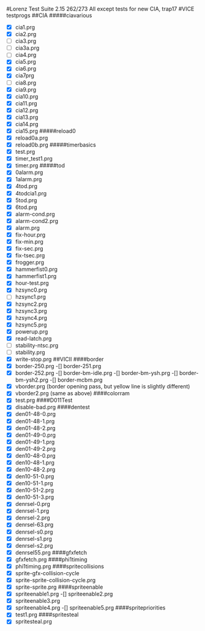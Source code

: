 #Lorenz Test Suite 2.15
262/273
All except tests for new CIA, trap17
#VICE testprogs
##CIA
#####ciavarious
- [x] cia1.prg
- [x] cia2.prg
- [ ] cia3.prg
- [ ] cia3a.prg
- [ ] cia4.prg
- [x] cia5.prg
- [x] cia6.prg
- [x] cia7prg
- [ ] cia8.prg
- [x] cia9.prg
- [x] cia10.prg
- [x] cia11.prg
- [x] cia12.prg
- [x] cia13.prg
- [x] cia14.prg
- [x] cia15.prg
#####reload0
- [x] reload0a.prg
- [x] reload0b.prg
#####timerbasics
- [x] test.prg
- [x] timer_test1.prg
- [x] timer.prg
#####tod
- [x] 0alarm.prg
- [x] 1alarm.prg
- [x] 4tod.prg
- [x] 4todcia1.prg
- [x] 5tod.prg
- [x] 6tod.prg
- [x] alarm-cond.prg
- [x] alarm-cond2.prg
- [x] alarm.prg
- [x] fix-hour.prg
- [x] fix-min.prg
- [x] fix-sec.prg
- [x] fix-tsec.prg
- [x] frogger.prg
- [x] hammerfist0.prg
- [x] hammerfist1.prg
- [x] hour-test.prg
- [x] hzsync0.prg
- [ ] hzsync1.prg
- [x] hzsync2.prg
- [x] hzsync3.prg
- [x] hzsync4.prg
- [x] hzsync5.prg
- [x] powerup.prg
- [x] read-latch.prg
- [ ] stability-ntsc.prg
- [ ] stability.prg
- [x] write-stop.prg
##VICII
####border
-[x] border-250.prg
-[] border-251.prg
-[x] border-252.prg
-[] border-bm-idle.prg
-[] border-bm-ysh.prg
-[] border-bm-ysh2.prg
-[] border-mcbm.prg
-[x] vborder.prg (border opening pass, but yellow line is slightly different)
-[x] vborder2.prg (same as above)
####colorram
-[x] test.prg
####D011Test
-[x] disable-bad.prg
####dentest
-[x] den01-48-0.prg
-[x] den01-48-1.prg
-[x] den01-48-2.prg
-[x] den01-49-0.prg
-[x] den01-49-1.prg
-[x] den01-49-2.prg
-[x] den10-48-0.prg
-[x] den10-48-1.prg
-[x] den10-48-2.prg
-[x] den10-51-0.prg
-[x] den10-51-1.prg
-[x] den10-51-2.prg
-[x] den10-51-3.prg
-[x] denrsel-0.prg
-[x] denrsel-1.prg
-[x] denrsel-2.prg
-[x] denrsel-63.prg
-[x] denrsel-s0.prg
-[x] denrsel-s1.prg
-[x] denrsel-s2.prg
-[x] denrsel55.prg
####gfxfetch
-[x] gfxfetch.prg
####phi1timing
-[x] phi1timing.prg
####spritecollisions
-[x] sprite-gfx-collision-cycle
-[x] sprite-sprite-collision-cycle.prg
-[x] sprite-sprite.prg
####spriteenable
-[x] spriteenable1.prg
-[] spriteenable2.prg
-[x] spriteenable3.prg
-[x] spriteenable4.prg
-[] spriteenable5.prg
####spritepriorities
-[x] test1.prg
####spritesteal
-[x] spritesteal.prg